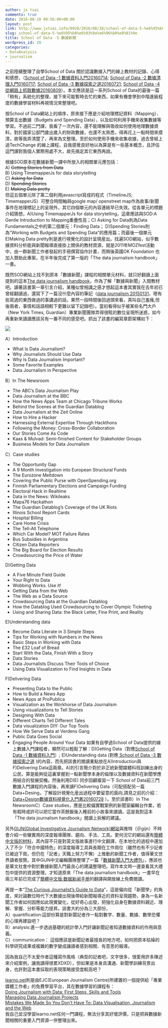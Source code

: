 ```yaml
---
author: jx tsai
comments: true
date: 2016-08-18 00:56:00+00:00
layout: post
link: http://www.jxtsai.info/0928/2016/08/18/school-of-data-5-%e6%95%b8%e6%93%9a%e6%96%b0%e8%81%9e/
slug: school-of-data-5-%e6%95%b8%e6%93%9a%e6%96%b0%e8%81%9e
title: School of Data -5 數據新聞
wordpress_id: 28
categories:
- DataAnalysis
- journalism
---
```


之前陸續整理了自學School of Data 關於認識數據入門的線上教材的記錄、心得和感想，（[School of Data -1 數據資料入門20160714](http://self.jxtsai.info/2016/07/school-of-data-1.html); [School of Data -2 數據清理入門0160717](http://self.jxtsai.info/2016/07/schoo-of-data-2.html); [School of Data -3 數據探索之道20160721](http://self.jxtsai.info/2016/07/school-of-data-3.html); [School of Data -4 從網路上抓取數據20160809](http://self.jxtsai.info/2016/08/school-of-data-4.html)）。本文應該是這一系列School of Data的最後一篇「稍有」系統化的整理，接下來可能暫時去忙的東西，如果有機會學到中階進級程度的數據學習材料再視情況來整理吧。  
  
按School of Data網站上的順序，原來接下應是介紹地理標記資料（Mapping）、預算支出數據（Budgets and Spending Data），以及如何利用手機來收集數據等學習。不過前二門課，我看了一次內容，還不能理解與吸收如何使用地理數據資料，對於國家公部門歲出歲入的財政數據，也還不太熟悉，得再花上一點時間來摸清，故等我弄清楚了，再來為文整理。至於如何使用手機來收集收據，過去曾經上過TechChange 的線上課程，自我感覺良好地以為算是有一些基本概念，且評估這門課對我個人實際用處不大，故先搞定其它東西再說。  
  
根據SOD原本在數據新聞一課中所放入的相關單元應包括：  
A) <strike>Getting Stories from Data</strike>   
B) Using TimemapperJs for data storytelling  
C) <strike>Asking for Data</strike>   
D) <strike>Spending Stories</strike>   
E) <strike>Making Data pretty</strike>  
但這五個單元除了第二個利用javascript寫成的程式（TimelineJS; TimemapperJS）可整合時間軸與google map/ openstreet map作為故事/新聞事件在地理標記上的呈現外，其它四個單元的內容連結早已失效。從各單元的標題介紹猜想，A)Using TimemapperJs for data storytelling，這章應該與SOD:A Gentle Introduction to Mapping重疊性高；C) Asking for Data則為Data Fundamentals之中的第二個單元：Finding Data； D)Spending Stories則為“Working with Budgets and Spending Data”的應用篇；而最後一個單元E)Making Data pretty則是進行視覺化的設計呈現産出。找遍SOD網站，似乎數據資料分析能與新聞報導直接掛上關係的教材資源，就是2011年MOZfest活動中，由一群新聞工作者發起的手冊撰寫協作計畫，而稍後英國OK Foundation 也加入贊助此專案，在半年後完成了第一版的「The data journalism handbook」 一書。  
  
既然SOD網站上找不到原本「數據新聞」課程的相關單元材料，就只好翻讀上面提到的這本[The data journalism handbook](http://datajournalismhandbook.org/1.0/en/)，作為了解「數據與新聞」入間教材吧。讀著該書第一章引言介紹，某種似曾相識之感才想起這本書其實我在去年初已曾經翻讀過，還寫下了一篇沒什麼內容的筆記（[data journalism 20150131](http://self.jxtsai.info/2015/01/data-journalism.html)，嗯有些寫過的東西做過的事講過的話，果然一段時間後回過頭來看，真叫自己羞瘣,但後兩者，事情和話語相較下更難以留下記錄吧）。當初看得似乎被某些名門大戶（New York Times, Guardian）專業新聞團隊弄得很眩的數位呈現所迷惑，如今再重新來讀讀應該另有一番不同的感受吧。抓出了該書的編寫章節架構如下：  
  


[![](https://3.bp.blogspot.com/-HRoXjgbcbUA/V5gYS0-AmXI/AAAAAAAAKl0/Tyw2hEVhtjQsXFXUrGsWTX75Xu4PBv71ACLcB/s1600/cover_print.png)](https://3.bp.blogspot.com/-HRoXjgbcbUA/V5gYS0-AmXI/AAAAAAAAKl0/Tyw2hEVhtjQsXFXUrGsWTX75Xu4PBv71ACLcB/s1600/cover_print.png)

  
A）Introduction  


  * What Is Data Journalism?
  * Why Journalists Should Use Data
  * Why Is Data Journalism Important?
  * Some Favorite Examples
  * Data Journalism in Perspective
  
B）In The Newsroom  


  * The ABC’s Data Journalism Play
  * Data Journalism at the BBC
  * How the News Apps Team at Chicago Tribune Works
  * Behind the Scenes at the Guardian Datablog
  * Data Journalism at the Zeit Online
  * How to Hire a Hacker
  * Harnessing External Expertise Through Hackthons
  * Following the Money: Cross-Border Collaboration
  * Our Stories Come As Code
  * Kaas & Mulvad: Semi-finished Content for Stakeholder Groups
  * Business Models for Data Journalism
  
C）Case studies  


  * The Opportunity Gap
  * A 9 Month Investigation into European Structural Funds
  * The Eurozone Meltdown
  * Covering the Public Purse with OpenSpending.org
  * Finnish Parliamentary Elections and Campaign Funding
  * Electoral Hack in Realtime
  * Data in the News: Wikileaks
  * Mapa76 Hackathon
  * The Guardian Datablog’s Coverage of the UK Riots
  * Illinois School Report Cards
  * Hospital Billing
  * Care Home Crisis
  * The Tell-All Telephone
  * Which Car Model? MOT Failure Rates
  * Bus Subsidies in Argentina
  * Citizen Data Reporters
  * The Big Board for Election Results
  * Crowdsourcing the Price of Water
  
D)Getting Data  


  * A Five Minute Field Guide
  * Your Right to Data
  * Wobbing Works. Use it!
  * Getting Data from the Web
  * The Web as a Data Source
  * Crowdsourcing Data at the Guardian Datablog
  * How the Datablog Used Crowdsourcing to Cover Olympic Ticketing
  * Using and Sharing Data: the Black Letter, Fine Print, and Reality
  
E)Understanding data  


  * Become Data Literate in 3 Simple Steps
  * Tips for Working with Numbers in the News
  * Basic Steps in Working with Data
  * The £32 Loaf of Bread
  * Start With the Data, Finish With a Story
  * Data Stories
  * Data Journalists Discuss Their Tools of Choice
  * Using Data Visualization to Find Insights in Data
  
F)Delivering Data  


  * Presenting Data to the Public
  * How to Build a News App
  * News Apps at ProPublica
  * Visualization as the Workhorse of Data Journalism
  * Using visualizations to Tell Stories
  * Designing With Data
  * Different Charts Tell Different Tales
  * Data visualization DIY: Our Top Tools
  * How We Serve Data at Verdens Gang
  * Public Data Goes Social
  * Engaging People Around Your Data
如果有自學過School of Data提供的線上數據入門課程者，顯然可以輕鬆了解：D)Getting Data（對應[School of Data -1 數據資料入門](http://self.jxtsai.info/2016/07/school-of-data-1.html)）; E)Understanding data (對應[ School of Data -3 數據探索之道](http://self.jxtsai.info/2016/07/school-of-data-3.html) )的內容，而先把該書的閱讀重點放在A)Introduction與F)Delivering Data這兩章。A)的引言簡介對於非正統新聞媒體科班訓練出身的公民，算是能夠從這裏掌握到一點新聞學本身的倫理以及數據資料在新聞學應用結合的發展契機。然後利用D)E) 同步回顧複習一下 School of Data前三門數據入門課程的內容後，再來讀F)Delivering Data（可配搭配另一篇Data+Desing，了解設計視覺化産出過程中要留意的面向,請見之前的介紹：[Data+Design數據資料視覺化入門書20160728](http://self.jxtsai.info/2016/07/datadesign.html) ）。至於該書B）In The NewsroomC）Case studies，應是比較偏實戰案例的新聞室編輯台作業，若有暇時或許可以把它當作茶餘飯後入睡前的小故事來讀讀。這是我對這本「The data journalism handbook」閱讀上拆解的建議。  
  
另外[GIJN(Global Investigative Journalism Network)網站](http://gijn.org/)與推特（＠gijn）不時會介紹一些蠻實用的深度報導團隊、趨向、手法、工具。更何況它的網站還有[簡體中文版的材料](http://cn.gijn.org/)，其內容不只是對英文版故事進行中文翻譯，在本地化的過程中還加入了不少「符合中國特色」的深度報導工具與長期在工作崗位（雖然也有不少記者已被迫下崗，但仍在「記者」天職上努力不懈）上推動的新聞工作者，值得華文世界讀者按贊。其中GIJN中文編輯團隊整理了一篇「[數據新聞入門大禮包](http://cn.gijn.org/2015/04/16/%E6%95%B0%E6%8D%AE%E6%96%B0%E9%97%BB%E5%85%A5%E9%97%A8%E5%BF%85%E8%AF%BB/)」，應該也是華文社會中對於數據新聞入門最良心的建議整理吧。寫作本文時一邊查看其大禮包中提供的資源整理，才知道原來「The data journalism handbook」一書早在兩三年前已完成了[簡體中文版:数据新闻手册](http://datajournalismhandbook.org/chinese/)的翻譯與開放線上免費閱讀。  
  
再提一本“[The Curious Journalist’s Guide to Data](https://towcenter.gitbooks.io/curious-journalist-s-guide-to-data/content/)”，這是偏向從「新聞學」的角度，來討論數位時代下大數據出現後帶給新聞報導近的資料呈現趨勢，身為一名新聞工作者如何因應如此現實變化，從好奇心出發，把強化自身在數據資料親近、理解、掌握、分析等能力提昇。該書大約分為三大部份，  
A）quantification:這部份算是對新闐記者作一點對數字、數量、數據、數學恐懼的心理再建設吧？  
B）analysis:進一步透過基礎的統計學入門好讓新聞記者知道數據資料的作用與意義。   
C）communication： 這個應該是新聞記者最擅長的地方吧，如何把原本枯橾的科學研究成果或複雜的數字變成讓讀者感到相關、有意思的報導。   
  
因為我自己不太愛作者這種寫作風格（典型的記者吧，文字很多，很愛用許多陳述來介紹案例，讓我讀得很累XDXD），但如果是本身具溝通、新聞學訓練背景出身，也許對這本書採取的表現策略接受度較高吧？  
  
[learno.net](http://learno.net/)則是由EJC(European Journalism Centre)所建置的一個提供給「專業媒體工作者」的免費學習平台，其在數據學習的課程有：  
[Doing Journalism with Data: First Steps, Skills and Tools](http://learno.net/courses/doing-journalism-with-data-first-steps-skills-and-tools)[  
Managing Data Journalism Projects](http://learno.net/courses/managing-data-journalism-projects)  
[Mistakes We Made So You Don't Have To: Data Visualisation, Journalism and the Web ](http://learno.net/courses/data-visualisation-journalism-and-the-web)  
我自己並沒學習learno.net任何一門課程，無法分享其好壞評價，只是把與數據新聞相關的重要入門資源一併整理出來。  
  
  

